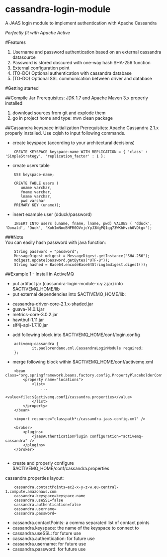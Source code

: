 # cassandra-login-module
A JAAS login module to implement authentication with Apache Cassandra

*Perfectly fit with Apache Active*

#Features

1. Username and password authentication based on an external cassandra datasource
2. Password is stored obscured with one-way hash SHA-256 function
3. External configuration point
4. (TO-DO) Optional authentication with cassandra database
5. (TO-DO) Optional SSL communication between driver and database

#Getting started

##Compile Jar
Prerequisites: JDK 1.7 and Apache Maven 3.x properly installed

1. download sources from git and explode them
2. go in project home and type: mvn clean package

##Cassandra keyspace initialization
Prerequisites: Apache Cassandra 2.1.x properly installed. Use cqlsh to input following commands.

*   create keyspace (according to your architectural decisions)

```
	CREATE KEYSPACE keyspace-name WITH REPLICATION = { 'class' : 'SimpleStrategy', 'replication_factor' : 1 };
```

*   create users table 

```
	USE keyspace-name;
```
	
```
	CREATE TABLE users (
	   uname varchar,
	   fname varchar,
	   lname varchar,
	   pwd varchar
	PRIMARY KEY (uname));
```

*   insert example user (dduck/password)

```
	INSERT INTO users (uname, fname, lname, pwd) VALUES ( 'dduck', 'Donald', 'Duck', 'XohImNooBHFR0OVvjcYpJ3NgPQ1qq73WKhHvch0VQtg=');
```

###Note  
You can easily hash password with java function:

```
	String password = "password";
	MessageDigest mdigest = MessageDigest.getInstance("SHA-256");
	mdigest.update(password.getBytes("UTF-8"));
	String hashed = Base64.encodeBase64String(mdigest.digest());
```

##Example 1 - Install in ActiveMQ

*   put artifact jar (cassandra-login-module-x.y.z.jar) into $ACTIVEMQ_HOME/lib
*   put external dependencies into $ACTIVEMQ_HOME/lib:
  - cassandra-driver-core-2.1.x-shaded.jar
  - guava-14.0.1.jar
  - metrics-core-3.0.2.jar
  - hawtbuf-1.11.jar
  - slf4j-api-1.7.10.jar


*   add following block into $ACTIVEMQ_HOME/conf/login.config

```
	activemq-cassandra {
    		it.paolorendano.cml.CassandraLoginModule required;
	};
```

*   merge following block within $ACTIVEMQ_HOME/conf/activemq.xml

```
	<bean class="org.springframework.beans.factory.config.PropertyPlaceholderConfigurer">
		<property name="locations">
			<list>
				...
				<value>file:${activemq.conf}/cassandra.properties</value>
			</list>
		</property>
	</bean>
	
	<import resource="classpath*:/cassandra-jaas-config.xml" />
	
	<broker>
		<plugins>
			<jaasAuthenticationPlugin configuration="activemq-cassandra" />
		</plugins>
	</broker>
	
```

*   create and properly configure $ACTIVEMQ_HOME/conf/cassandra.properties

cassandra.properties layout:

```
	cassandra.contactPoints=ec2-x-y-z-w.eu-central-1.compute.amazonaws.com
	cassandra.keyspace=keyspace-name
	cassandra.useSSL=false
	cassandra.authentication=false
	cassandra.username=
	cassandra.password=
```

- cassandra.contactPoints: a comma separated list of contact points
- cassandra.keyspace: the name of the keyspace to connect to
- cassandra.useSSL: for future use
- cassandra.authentication: for future use
- cassandra.username: for future use
- cassandra.password: for future use

